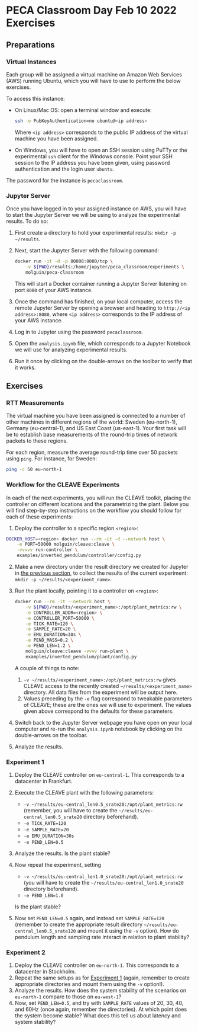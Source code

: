 # PECA Classroom Day Feb 10 2022 Exercises

## Preparations

### Virtual Instances

Each group will be assigned a virtual machine on Amazon Web Services (AWS) running Ubuntu, which you will have to use to perform the below exercises.

To access this instance:

- On Linux/Mac OS: open a terminal window and execute:

  ```bash
  ssh -o PubKeyAuthentication=no ubuntu@<ip address>
  ```
  
  Where `<ip address>` corresponds to the public IP address of the virtual machine you have been assigned.

- On Windows, you will have to open an SSH session using PuTTy or the experimental `ssh` client for the Windows console.
  Point your SSH session to the IP address you have been given, using password authentication and the login user `ubuntu`.

The password for the instance is `pecaclassroom`.

### Jupyter Server

Once you have logged in to your assigned instance on AWS, you will have to start the Jupyter Server we will be using to analyze the experimental results.
To do so:

1. First create a directory to hold your experimental results: `mkdir -p ~/results`.
2. Next, start the Jupyter Server with the following command:

   ```bash
   docker run -it -d -p 80808:8080/tcp \
       -v ${PWD}/results:/home/jupyter/peca_classroom/experiments \
       molguin/peca-classroom
   ```
   
   This will start a Docker container running a Jupyter Server listening on port `8080` of your AWS instance.
3. Once the command has finished, on your local computer, access the remote Jupyter Server by opening a browser and heading to `http://<ip address>:8080`, where `<ip address>` corresponds to the IP address of your AWS instance.
4. Log in to Jupyter using the password `pecaclassroom`.
5. Open the `analysis.ipynb` file, which corresponds to a Jupyter Notebook we will use for analyzing experimental results.
6. Run it once by clicking on the double-arrows on the toolbar to verify that it works.
    

## Exercises

### RTT Measurements

The virtual machine you have been assigned is connected to a number of other machines in different regions of the world: Sweden (eu-north-1), Germany (eu-central-1), and US East Coast (us-east-1).
Your first task will be to establish base measurements of the round-trip times of network packets to these regions.

For each region, measure the average round-trip time over 50 packets using `ping`.
For instance, for Sweden:

```bash
ping -c 50 eu-north-1
```

### Workflow for the CLEAVE Experiments

In each of the next experiments, you will run the CLEAVE toolkit, placing the controller on different locations and the parametrizing the plant.
Below you will find step-by-step instructions on the workflow you should follow for each of these experiments:

1. Deploy the controller to a specific region `<region>`:

  ``` bash
  DOCKER_HOST=<region> docker run --rm -it -d --network host \
      -e PORT=50000 molguin/cleave:cleave \
      -vvvvv run-controller \
      examples/inverted_pendulum/controller/config.py
  ```

2. Make a new directory under the result directory we created for Jupyter in [the previous section](#jupyter-server), to collect the results of the current experiment: `mkdir -p ~/results/<experiment_name>`.

3. Run the plant locally, pointing it to a controller on `<region>`:

   ``` bash
   docker run --rm -it --network host \
       -v ${PWD}/results/<experiment_name>:/opt/plant_metrics:rw \
       -e CONTROLLER_ADDR=<region> \
       -e CONTROLLER_PORT=50000 \
       -e TICK_RATE=120 \
       -e SAMPLE_RATE=20 \
       -e EMU_DURATION=30s \
       -e PEND_MASS=0.2 \
       -e PEND_LEN=1.2 \
       molguin/cleave:cleave -vvvv run-plant \
       examples/inverted_pendulum/plant/config.py
   ```
   
   A couple of things to note:
   1. `-v ~/results/<experiment_name>:/opt/plant_metrics:rw` gives CLEAVE access to the recently created `~/results/<experiment_name>` directory.
      All data files from the experiment will be output here.
   2. Values preceding by the `-e` flag correspond to tweakable parameters of CLEAVE; these are the ones we will use to experiment.
      The values given above correspond to the defaults for these parameters.

4. Switch back to the Jupyter Server webpage you have open on your local computer and re-run the `analysis.ipynb` notebook by clicking on the double-arrows on the toolbar.
5. Analyze the results.


### Experiment 1

1. Deploy the CLEAVE controller on `eu-central-1`.
   This corresponds to a datacenter in Frankfurt.
2. Execute the CLEAVE plant with the following parameters:
   - `-v ~/results/eu-central_len0.5_srate20:/opt/plant_metrics:rw` (remember, you will have to create the `~/results/eu-central_len0.5_srate20` directory beforehand).
   - `-e TICK_RATE=120`
   - `-e SAMPLE_RATE=20`
   - `-e EMU_DURATION=30s`
   - `-e PEND_LEN=0.5`
3. Analyze the results. Is the plant stable?
4. Now repeat the experiment, setting
   - `-v ~/results/eu-central_len1.0_srate20:/opt/plant_metrics:rw` (you will have to create
     the `~/results/eu-central_len1.0_srate20` directory beforehand).
   - `-e PEND_LEN=1.0`
   
   Is the plant stable?
7. Now set `PEND_LEN=0.5` again, and instead set `SAMPLE_RATE=120` (remember to create the appropriate result directory `~/results/eu-central_len0.5_srate120` and mount it using the `-v` option).
   How do pendulum length and sampling rate interact in relation to plant stability?

### Experiment 2

1. Deploy the CLEAVE controller on `eu-north-1`.
   This corresponds to a datacenter in Stockholm.
2. Repeat the same setups as for [Experiment 1](#experiment-1) (again, remember to create appropriate directories and mount them using the `-v` option!).
3. Analyze the results.
   How does the system stability of the scenarios on `eu-north-1` compare to those on `eu-west-1`?
4. Now, set `PEND_LEN=0.5`, and try with `SAMPLE_RATE` values of 20, 30, 40, and 60Hz (once again, remember the directories).
   At which point does the system become stable?
   What does this tell us about latency and system stability?
